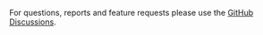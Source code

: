 For questions, reports and feature requests please use the [GitHub Discussions](https://github.com/mapsforge/mapsforge-creator/discussions).
